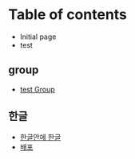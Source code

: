 # Table of contents

* Initial page
* test

## group

* [test Group](group/test-group.md)

## 한글

* [한글안에 한글](kr/krinkr.md)
* [배포](kr/krtest.md)

